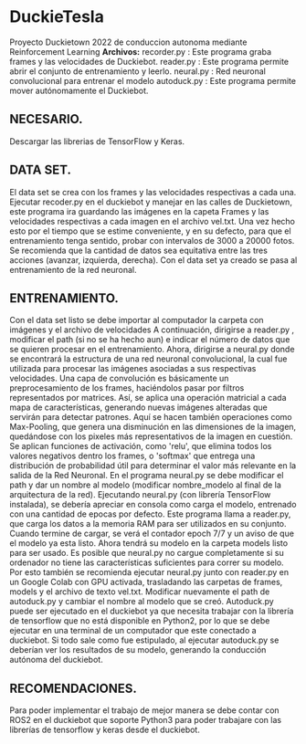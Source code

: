 # DuckieTesla
Proyecto Duckietown 2022 de conduccion autonoma mediante Reinforcement Learning
**Archivos:**
recorder.py : Este programa graba frames y las velocidades de Duckiebot.
reader.py : Este programa permite abrir el conjunto de entrenamiento y leerlo.
neural.py : Red neuronal convolucional para entrenar el modelo
autoduck.py : Este programa permite mover autónomamente el Duckiebot.
## NECESARIO.
Descargar las librerias de TensorFlow y Keras.
## DATA SET.
El data set se crea con los frames y las velocidades respectivas a cada una. Ejecutar recoder.py en el duckiebot y manejar en las calles de Duckietown, este programa ira guardando las imágenes en la capeta Frames y las velocidades respectivas a cada imagen en el archivo vel.txt.
Una vez hecho esto por el tiempo que se estime conveniente, y en su defecto, para que el entrenamiento tenga sentido, probar con intervalos de 3000 a 20000 fotos. Se recomienda que la cantidad de datos sea equitativa entre las tres acciones (avanzar, izquierda, derecha).
Con el data set ya creado se pasa al entrenamiento de la red neuronal.
## ENTRENAMIENTO.
Con el data set listo se debe importar al computador la carpeta con imágenes y el archivo de velocidades
A continuación, dirigirse a reader.py , modificar el path (si no se ha hecho aun) e indicar el número de datos que se quieren procesar en el entrenamiento.
Ahora, dirigirse a neural.py donde se encontrará la estructura de una red neuronal convolucional, la cual fue utilizada para procesar las imágenes asociadas a sus respectivas velocidades. Una capa de convolución es básicamente un preprocesamiento de los frames, haciéndolos pasar por filtros representados por matrices. Así, se aplica una operación matricial a cada mapa de características, generando nuevas imágenes alteradas que servirán para detectar patrones. Aquí se hacen también operaciones como Max-Pooling, que genera una disminución en las dimensiones de la imagen, quedándose con los pixeles más representativos de la imagen en cuestión. Se aplican funciones de activación, como 'relu', que elimina todos los valores negativos dentro los frames, o 'softmax' que entrega una distribución de probabilidad útil para determinar el valor más relevante en la salida de la Red Neuronal.
En el programa neural.py se debe modificar el path y dar un nombre al modelo (modificar nombre_modelo al final de la arquitectura de la red). Ejecutando neural.py (con librería TensorFlow instalada), se debería apreciar en consola como carga el modelo, entrenado con una cantidad de epocas por defecto. Este programa llama a reader.py, que carga los datos a la memoria RAM para ser utilizados en su conjunto. Cuando termine de cargar, se verá el contador epoch 7/7 y un aviso de que el modelo ya esta listo. Ahora tendrá su modelo en la carpeta models listo para ser usado. Es posible que neural.py no cargue completamente si su ordenador no tiene las características suficientes para correr su modelo. Por esto también se recomienda ejecutar neural.py junto con reader.py en un Google Colab con GPU activada, trasladando las carpetas de frames, models y el archivo de texto vel.txt.
Modificar nuevamente el path de autoduck.py y cambiar el nombre al modelo que se creó. Autoduck.py puede ser ejecutado en el duckiebot ya que necesita trabajar con la librería de tensorflow que no está disponible en Python2, por lo que se debe ejecutar en una terminal de un computador que este conectado a duckiebot.
Si todo sale como fue estipulado, al ejecutar autoduck.py se deberían ver los resultados de su modelo, generando la conducción autónoma del duckiebot.
## RECOMENDACIONES. 
Para poder implementar el trabajo de mejor manera se debe contar con ROS2 en el duckiebot que soporte Python3 para poder trabajare con las librerías de tensorflow y keras desde el duckiebot.

